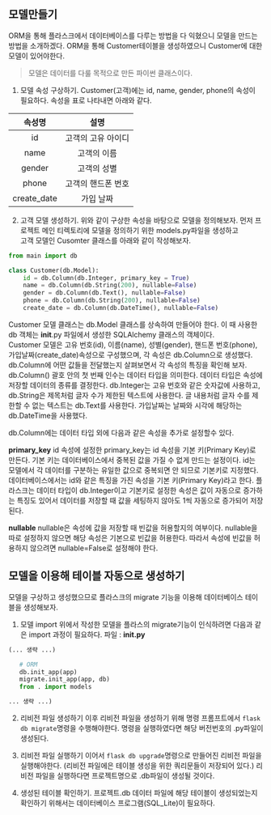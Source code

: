 ## 모델만들기

ORM을 통해 플라스크에서 데이터베이스를 다루는 방법을 다 익혔으니 모델을 만드는 방법을 소개하겠다.
ORM을 통해 Customer테이블을 생성하였으니 Customer에 대한 모델이 있어야한다.

> 모델은 데이터를 다룰 목적으로 만든 파이썬 클래스이다.

1. 모델 속성 구상하기.
Customer(고객)에는 id, name, gender, phone의 속성이 필요하다.
속성을 표로 나타내면 아래와 같다.

|     속성명     |     설명     |
|:-----------:|:----------:|
|     id      | 고객의 고유 아이디 |
|    name     |   고객의 이름   |
|   gender    |   고객의 성별   |
|    phone    | 고객의 핸드폰 번호 |
| create_date |   가입 날짜    |

2. 고객 모델 생성하기.
위와 같이 구상한 속성을 바탕으로 모델을 정의해보자. 먼저 프로젝트 메인 티렉토리에 모델을 정의하기 위한 models.py파일을 생성하고  
고객 모델인 Cusomter 클래스를 아래와 같이 작성해보자.
```py
from main import db

class Customer(db.Model):
    id = db.Column(db.Integer, primary_key = True)
    name = db.Column(db.String(200), nullable=False)
    gender = db.Column(db.Text(), nullable=False)
    phone = db.Column(db.String(200), nullable=False)
    create_date = db.Column(db.DateTime(), nullable=False)
```
Customer 모델 클래스는 db.Model 클래스를 상속하여 만들어야 한다. 이 때 사용한 db 객체는 __init__.py 파일에서 생성한 SQLAlchemy 클래스의 객체이다.  
Customer 모델은 고유 번호(id), 이름(name), 성별(gender), 핸드폰 번호(phone), 가입날짜(create_date)속성으로 구성했으며, 각 속성은 db.Column으로 생성했다.  
db.Column에 어떤 값들을 전달했는지 살펴보면서 각 속성의 특징을 확인해 보자.
db.Column() 괄호 안의 첫 번째 인수는 데이터 타입을 의미한다. 데이터 타입은 속성에 저장할 데이터의 종류를 결정한다. db.Integer는 고유 번호와 같은 숫자값에 사용하고,  
db.String은 제목처럼 글자 수가 제한된 텍스트에 사용한다. 글 내용처럼 글자 수를 제한할 수 없는 텍스트는 db.Text를 사용한다. 가입날짜는 날짜와 시각에 해당하는 db.DateTime을 사용했다.

db.Column에는 데이터 타입 외에 다음과 같은 속성을 추가로 설정할수 있다.

**primary_key**
id 속성에 설정한 primary_key는 id 속성을 기본 키(Primary Key)로 만든다. 기본 키는 데이터베이스에서 중복된 값을 가질 수 없게 만드는 설정이다. id는 모델에서 각 데이터를 구분하는 유일한 값으로 중복되면 안 되므로 기본키로 지정했다.
데이터베이스에서는 id와 같은 특징을 가진 속성을 기본 키(Primary Key)라고 한다. 플라스크는 데이터 타입이 db.Integer이고 기본키로 설정한 속성은 값이 자동으로 증가하는 특징도 있어서 데이터를 저장할 때 값을 세팅하지 않아도 1씩 자동으로 증가되어 저장된다.

**nullable**
nullable은 속성에 값을 저장할 때 빈값을 허용할지의 여부이다. nullable을 따로 설정하지 않으면 해당 속성은 기본으로 빈값을 허용한다. 따라서 속성에 빈값을 허용하지 않으려면 nullable=False로 설정해야 한다.

## 모델을 이용해 테이블 자동으로 생성하기
모델을 구상하고 생성했으므로 플라스크의 migrate 기능을 이용해 데이터베이스 테이블을 생성해보자.

1. 모델 import
위에서 작성한 모델을 플라스의 migrate기능이 인식하려면 다음과 같은 import 과정이 필요하다.
파일 : __init.py__
```py
(... 생략 ...)

   # ORM
   db.init_app(app)
   migrate.init_app(app, db)
   from . import models

... 생략 ...)
```

2. 리비전 파일 생성하기
이후 리비전 파일을 생성하기 위해 명령 프롬프트에서 `flask db migrate`명령을 수행해야한다.
명령을 실행하였다면 해당 버전번호의 .py파일이 생성된다.

3. 리비전 파일 실행하기
이어서 `flask db upgrade`명령으로 만들어진 리비전 파일을 실행해야한다.
(리비전 파일에은 테이블 생성을 위한 쿼리문들이 저장되어 있다.)
리비전 파일을 실행하다면 프로젝트명으로 .db파일이 생성될 것이다.

4. 생성된 테이블 확인하기.
프로젝트.db 데이터 파일에 해당 테이블이 생성되었는지 확인하기 위해서는 데이터베이스 프로그램(SQL_Lite)이 필요하다.

